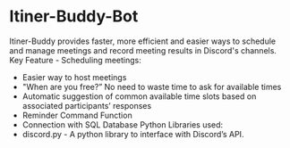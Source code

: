 # Itiner-Buddy-Bot
Itiner-Buddy provides faster, more efficient and easier ways to schedule and manage meetings and record meeting results in Discord's channels.
Key Feature - Scheduling meetings:
- Easier way to host meetings
- "When are you free?” No need to waste time to ask for available times
- Automatic suggestion of common available time slots based on associated participants’ responses
- Reminder Command Function
- Connection with SQL Database
Python Libraries used:
- discord.py - A python library to interface with Discord’s API.


